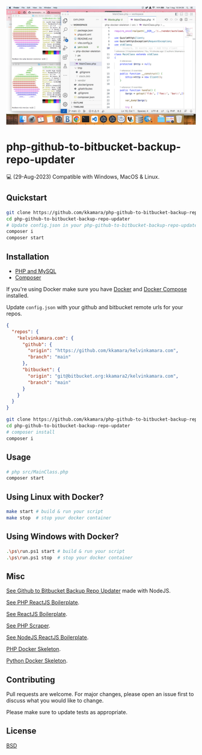 <img src="https://github.com/kkamara/useful/raw/main/MainClass.png" alt="MainClass.png" width=""/>

# php-github-to-bitbucket-backup-repo-updater

:computer: (29-Aug-2023) Compatible with Windows, MacOS & Linux.

## Quickstart

```bash
git clone https://github.com/kkamara/php-github-to-bitbucket-backup-repo-updater
cd php-github-to-bitbucket-backup-repo-updater
# Update config.json in your php-github-to-bitbucket-backup-repo-updater directory.
composer i
composer start
```

## Installation

* [PHP and MySQL](https://www.apachefriends.org/download.html)
* [Composer](https://getcomposer.org/)

If you're using Docker make sure you have [Docker](https://docs.docker.com/get-docker/) and [Docker Compose](https://docs.docker.com/compose/install/) installed.

Update `config.json` with your github and bitbucket remote urls for your repos.

```json
{
  "repos": {
    "kelvinkamara.com": {
      "github": {
        "origin": "https://github.com/kkamara/kelvinkamara.com",
        "branch": "main"
      },
      "bitbucket": {
        "origin": "git@bitbucket.org:kkamara2/kelvinkamara.com",
        "branch": "main"
      }
    }
  }
}
```

```bash
git clone https://github.com/kkamara/php-github-to-bitbucket-backup-repo-updater
cd php-github-to-bitbucket-backup-repo-updater
# composer install
composer i
```

## Usage

```bash
# php src/MainClass.php
composer start
```

## Using Linux with Docker?

```bash
make start # build & run your script
make stop  # stop your docker container
```

## Using Windows with Docker?

```bash
.\ps\run.ps1 start # build & run your script
.\ps\run.ps1 stop  # stop your docker container
```

## Misc

[See Github to Bitbucket Backup Repo Updater](https://github.com/kkamara/nodejs-github-to-bitbucket-backup-repo-updater) made with NodeJS.

[See PHP ReactJS Boilerplate](https://github.com/kkamara/php-reactjs-boilerplate).

[See ReactJS Boilerplate](https://github.com/kkamara/reactjs-boilerplate).

[See PHP Scraper](https://github.com/kkamara/php-scraper).

[See NodeJS ReactJS Boilerplate](https://github.com/kkamara/nodejs-reactjs-boilerplate).

[PHP Docker Skeleton](https://github.com/kkamara/php-docker-skeleton).

[Python Docker Skeleton](https://github.com/kkamara/python-docker-skeleton).

## Contributing
Pull requests are welcome. For major changes, please open an issue first to discuss what you would like to change.

Please make sure to update tests as appropriate.

## License
[BSD](https://opensource.org/licenses/BSD-3-Clause)
